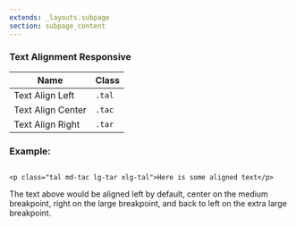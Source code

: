 ```yaml
---
extends: _layouts.subpage
section: subpage_content
---
```

<h3 class="tcg50 ft10 fw3 mb2 md-mb3 flex aic acc">Text Alignment <a class="badge br3 bg1 tcw ft3 uppercase ls1 fw6 ml1" title="These helpers accept responsive prefixes">Responsive</a></h3>

<table class="w100 mb6 ft4 tcg60 lh2">
    <thead>
        <tr class="brdr1--bottom bcg10">
            <th class="pv1">Name</th>
            <th class="pv1">Class</th>
        </tr>
    </thead>
    <tr class="brdr1--bottom bcg10">
        <td class="pv1">Text Align Left</td>
        <td class="pv1"><code>.tal</code></td>
    </tr>
    <tr class="brdr1--bottom bcg10">
        <td class="pv1">Text Align Center</td>
        <td class="pv1"><code>.tac</code></td>
    </tr>
    <tr class="brdr1--bottom bcg10">
        <td class="pv1">Text Align Right</td>
        <td class="pv1"><code>.tar</code></td>
    </tr>
</table>

<h3 class="tcg50 ft6 fw3 mb2 md-mb3 flex aic acc">Example:</h3>

<pre class="mb4"><code class="language-html">
&lt;p class="tal md-tac lg-tar xlg-tal"&gt;Here is some aligned text&lt;/p&gt;
</code></pre>

<p class="tcg50 ft5 fw3 mb4 lh2">The text above would be aligned left by default, center on the medium breakpoint, right on the large breakpoint, and back to left on the extra large breakpoint.</p>
